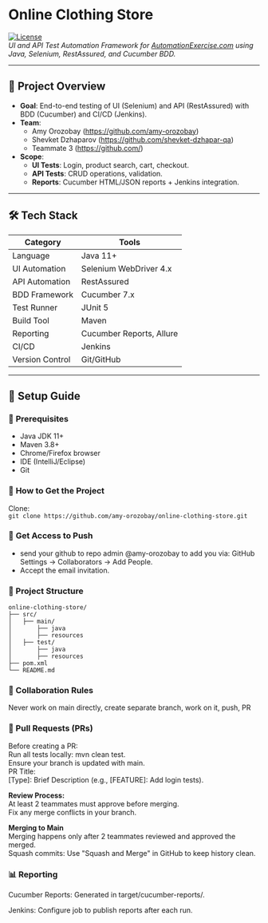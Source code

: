 # Online Clothing Store

[![License](https://img.shields.io/badge/license-MIT-blue.svg)](LICENSE)  
*UI and API Test Automation Framework for [AutomationExercise.com](https://automationexercise.com/) using Java, Selenium, RestAssured, and Cucumber BDD.*

---

## 🧪 **Project Overview**
- **Goal**: End-to-end testing of UI (Selenium) and API (RestAssured) with BDD (Cucumber) and CI/CD (Jenkins).
- **Team**:
    - Amy Orozobay (https://github.com/amy-orozobay)
    - Shevket Dzhaparov (https://github.com/shevket-dzhapar-qa)
    - Teammate 3 (https://github.com/)
- **Scope**:
    - **UI Tests**: Login, product search, cart, checkout.
    - **API Tests**: CRUD operations, validation.
    - **Reports**: Cucumber HTML/JSON reports + Jenkins integration.

---

## 🛠️ **Tech Stack**
| Category       | Tools                                                                 |
|----------------|-----------------------------------------------------------------------|
| Language       | Java 11+                                                             |
| UI Automation  | Selenium WebDriver 4.x                                               |
| API Automation | RestAssured                                                          |
| BDD Framework  | Cucumber 7.x                                                         |
| Test Runner    | JUnit 5                                                              |
| Build Tool     | Maven                                                                |
| Reporting      | Cucumber Reports, Allure                                             |
| CI/CD          | Jenkins                                                              |
| Version Control| Git/GitHub                                                           |

---

## 🚀 **Setup Guide**

### 🔹 **Prerequisites**
- Java JDK 11+
- Maven 3.8+
- Chrome/Firefox browser
- IDE (IntelliJ/Eclipse)
- Git

### 🔹 **How to Get the Project**
Clone:  
`git clone https://github.com/amy-orozobay/online-clothing-store.git
`
### 🔹 **Get Access to Push**
- send your github to repo admin @amy-orozobay to add you via:
GitHub Settings → Collaborators → Add People. 
- Accept the email invitation.

### 📂 Project Structure
```
online-clothing-store/  
├── src/ 
│   ├── main/
│       ├── java
│       ├── resources
│   ├── test/
│       ├── java
│       ├── resources
├── pom.xml
└── README.md
```
### 🤝 Collaboration Rules
 Never work on main directly, create separate branch, work on it, push, PR

### 🔹 Pull Requests (PRs)
Before creating a PR:  
Run all tests locally: mvn clean test.    
Ensure your branch is updated with main.  
PR Title:  
[Type]: Brief Description (e.g., [FEATURE]: Add login tests).

**Review Process:**  
At least 2 teammates must approve before merging.  
Fix any merge conflicts in your branch.

**Merging to Main**  
Merging happens only after 2 teammates reviewed and approved the merged.  
Squash commits: Use "Squash and Merge" in GitHub to keep history clean.

### 📊 Reporting
Cucumber Reports:
Generated in target/cucumber-reports/.

Jenkins:
Configure job to publish reports after each run.